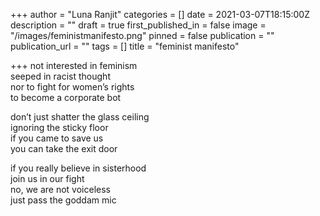 +++
author = "Luna Ranjit"
categories = []
date = 2021-03-07T18:15:00Z
description = ""
draft = true
first_published_in = false
image = "/images/feministmanifesto.png"
pinned = false
publication = ""
publication_url = ""
tags = []
title = "feminist manifesto"

+++
not interested in feminism  
seeped in racist thought  
nor to fight for women’s rights  
to become a corporate bot

don’t just shatter the glass ceiling  
ignoring the sticky floor  
if you came to save us  
you can take the exit door

if you really believe in sisterhood  
join us in our fight  
no, we are not voiceless  
just pass the goddam mic
